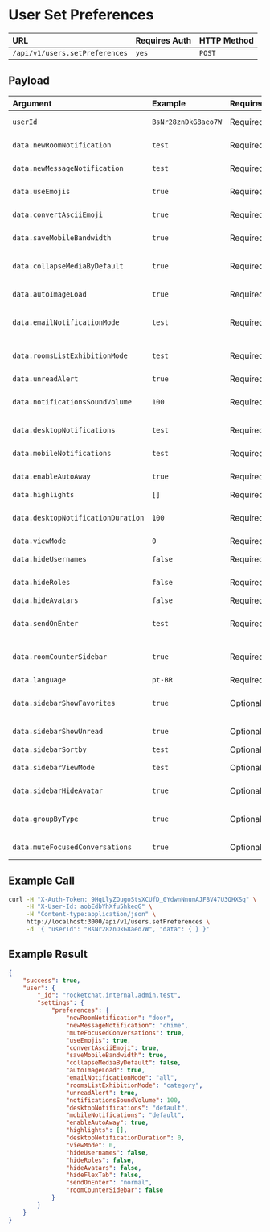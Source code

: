 # User Set Preferences

| URL | Requires Auth | HTTP Method |
| :--- | :--- | :--- |
| `/api/v1/users.setPreferences` | `yes` | `POST` |

## Payload

| Argument | Example | Required | Description |
| :--- | :--- | :--- | :--- |
| `userId`                          | `BsNr28znDkG8aeo7W` | Required | The id of the user.              |
| `data.newRoomNotification`        | `test`              | Required | New room notification.           |
| `data.newMessageNotification`     | `test`              | Required | New message notification.        |
| `data.useEmojis`                  | `true`              | Required | User can use emojis.             |
| `data.convertAsciiEmoji`          | `true`              | Required | Convert ascII emojis.            |
| `data.saveMobileBandwidth`        | `true`              | Required | Save mobile bandwidth.            |
| `data.collapseMediaByDefault`     | `true`              | Required | Collapse media by default.       |
| `data.autoImageLoad`              | `true`              | Required | Image load automatically.        |
| `data.emailNotificationMode`      | `test`              | Required | Email notification mode.         |
| `data.roomsListExhibitionMode`    | `test`              | Required | Rooms list exhibition mode.      |
| `data.unreadAlert`                | `true`              | Required | Unread Alert.                    |
| `data.notificationsSoundVolume`   | `100`               | Required | Volume of notification sound.    |
| `data.desktopNotifications`       | `test`              | Required | Desktop notifications.           |
| `data.mobileNotifications`        | `test`              | Required | Mobile notifications.            |
| `data.enableAutoAway`             | `true`              | Required | Enable auto away.                |
| `data.highlights`                 | `[]`                | Required | Highlights.                      |
| `data.desktopNotificationDuration`| `100`               | Required | Duration of desktop notification.|
| `data.viewMode`                   | `0`                 | Required | View mode.                       |
| `data.hideUsernames`              | `false`             | Required | Hide usernames.                  |
| `data.hideRoles`                  | `false`             | Required | Hide user roles.                 |
| `data.hideAvatars`                | `false`             | Required | Hide avatars.                    |
| `data.sendOnEnter`                | `test`              | Required | Send message on enter.           |
| `data.roomCounterSidebar`         | `true`              | Required | Display room counter on sidebar. |
| `data.language`                   | `pt-BR`             | Required | Language.                        |
| `data.sidebarShowFavorites`       | `true`              | Optional | Show favorites on sidebar.       |
| `data.sidebarShowUnread`          | `true`              | Optional | Show unread on sidebar.          |
| `data.sidebarSortby`              | `test`              | Optional | Show sort by.                    |
| `data.sidebarViewMode`            | `test`              | Optional | Show view mode.                  |
| `data.sidebarHideAvatar`          | `true`              | Optional | Show avatar on hide bar.         |
| `data.groupByType`                | `true`              | Optional | Group channels by type.          |
| `data.muteFocusedConversations`   | `true`              | Optional | Mute focused conversations.      |

## Example Call

```bash
curl -H "X-Auth-Token: 9HqLlyZOugoStsXCUfD_0YdwnNnunAJF8V47U3QHXSq" \
     -H "X-User-Id: aobEdbYhXfu5hkeqG" \
     -H "Content-type:application/json" \
     http://localhost:3000/api/v1/users.setPreferences \
     -d '{ "userId": "BsNr28znDkG8aeo7W", "data": { } }'
```

## Example Result

```json
{
    "success": true,
    "user": {
        "_id": "rocketchat.internal.admin.test",
        "settings": {
            "preferences": {
                "newRoomNotification": "door",
                "newMessageNotification": "chime",
                "muteFocusedConversations": true,
                "useEmojis": true,
                "convertAsciiEmoji": true,
                "saveMobileBandwidth": true,
                "collapseMediaByDefault": false,
                "autoImageLoad": true,
                "emailNotificationMode": "all",
                "roomsListExhibitionMode": "category",
                "unreadAlert": true,
                "notificationsSoundVolume": 100,
                "desktopNotifications": "default",
                "mobileNotifications": "default",
                "enableAutoAway": true,
                "highlights": [],
                "desktopNotificationDuration": 0,
                "viewMode": 0,
                "hideUsernames": false,
                "hideRoles": false,
                "hideAvatars": false,
                "hideFlexTab": false,
                "sendOnEnter": "normal",
                "roomCounterSidebar": false
            }
        }
    }
}
```
